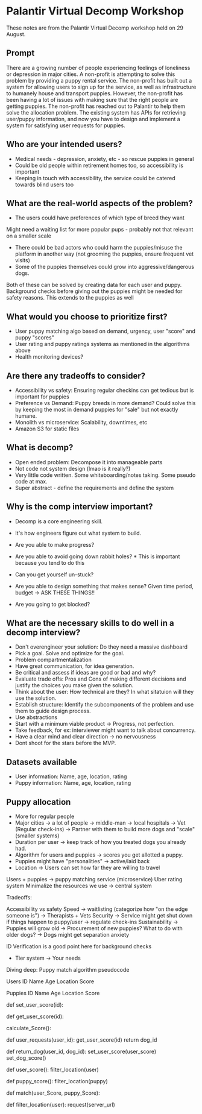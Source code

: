 # Palantir Virtual Decomp Workshop

These notes are from the Palantir Virtual Decomp workshop held on 29 August.

## Prompt

There are a growing number of people experiencing feelings of loneliness or depression in major cities. A non-profit is attempting to solve this problem by providing a puppy rental service. The non-profit has built out a system for allowing users to sign up for the service, as well as infrastructure to humanely house and transport puppies. However, the non-profit has been having a lot of issues with making sure that the right people are getting puppies. The non-profit has reached out to Palantir to help them solve the allocation problem. The existing system has APIs for retrieving user/puppy information, and now you have to design and implement a system for satisfying user requests for puppies.

## Who are your intended users?

- Medical needs - depression, anxiety, etc - so rescue puppies in general
- Could be old people within retirement homes too, so accessibility is important
- Keeping in touch with accessibility, the service could be catered towards blind users too

## What are the real-world aspects of the problem?

- The users could have preferences of which type of breed they want

Might need a waiting list for more popular pups - probably not that relevant on a smaller scale

- There could be bad actors who could harm the puppies/misuse the platform in another way (not grooming the puppies, ensure frequent vet visits)
- Some of the puppies themselves could grow into aggressive/dangerous dogs.

Both of these can be solved by creating data for each user and puppy. Background checks before giving out the puppies might be needed for safety reasons. This extends to the puppies as well

## What would you choose to prioritize first?

- User puppy matching algo based on demand, urgency, user "score" and puppy "scores"
- User rating and puppy ratings systems as mentioned in the algorithms above
- Health monitoring devices? 

## Are there any tradeoffs to consider?

- Accessibility vs safety: Ensuring regular checkins can get tedious but is important for puppies
- Preference vs Demand: Puppy breeds in more demand? Could solve this by keeping the most in demand puppies for "sale" but not exactly humane.
- Monolith vs microservice: Scalability, downtimes, etc
- Amazon S3 for static files



## What is decomp?

- Open ended problem: Decompose it into manageable parts
- Not code not system design (lmao is it really?)
- Very little code written. Some whiteboarding/notes taking. Some pseudo code at max. 
- Super abstract - define the requirements and define the system

## Why is the comp interview important?

- Decomp is a core engineering skill.
- It's how engineers figure out what system to build.

- Are you able to make progress?
- Are you able to avoid going down rabbit holes? * This is important because you tend to do this
- Can you get yourself un-stuck?
- Are you able to design something that makes sense? Given time period, budget -> ASK THESE THINGS!!
- Are you going to get blocked?

## What are the necessary skills to do well in a decomp interview?

- Don't overengineer your solution: Do they need a massive dashboard
- Pick a goal. Solve and optimize for the goal.
- Problem compartmentalization
- Have great communication, for idea generation.
- Be critical and assess if ideas are good or bad and why?
- Evaluate trade offs: Pros and Cons of making different decisions and justify the choices you make given the solution.
- Think about the user: How technical are they? In what sitatuion will they use the solution.
- Establish structure: Identify the subcomponents of the problem and use them to guide design process.
- Use abstractions
- Start with a minimum viable product -> Progress, not perfection.
- Take feedback, for ex: interviewer might want to talk about concurrency.
- Have a clear mind and clear direction -> no nervousness
- Dont shoot for the stars before the MVP.

## Datasets available

- User information: Name, age, location, rating
- Puppy information: Name, age, location, rating

## Puppy allocation

- More for regular people
- Major cities -> a lot of people -> middle-man -> local hospitals -> Vet (Regular check-ins) -> Partner with them to build more dogs and "scale" (smaller systems)
- Duration per user -> keep track of how you treated dogs you already had.
- Algorithm for users and puppies -> scores you get allotted a puppy.
- Puppies might have "personalities" -> active/laid back
- Location -> Users can set how far they are willing to travel


Users + puppies -> puppy matching service (microservice)
Uber rating system
Minimalize the resources we use -> central system 

Tradeoffs:

Accessibility vs safety
Speed -> waitlisting (categorize how "on the edge someone is") -> Therapists + Vets
Security -> Service might get shut down if things happen to puppy/user -> regulate check-ins
Sustainability -> Puppies will grow old -> Procurement of new puppies? What to do with older dogs? -> Dogs might get separation anxiety

ID Verification is a good point here for background checks

- Tier system -> Your needs 

Diving deep: Puppy match algorithm pseudocode


Users
ID
Name
Age
Location
Score


Puppies
ID
Name 
Age
Location
Score



def set_user_score(id):

def get_user_score(id):

calculate_Score():




def user_requests(user_id):
	get_user_score(id)
	return dog_id

def return_dog(user_id, dog_id):
	set_user_score(user_score)
	set_dog_score()

def user_score():
	filter_location(user)

def puppy_score():
	filter_location(puppy)


def match(user_Score, puppy_Score):

def filter_location(user):
	request(server_url)



